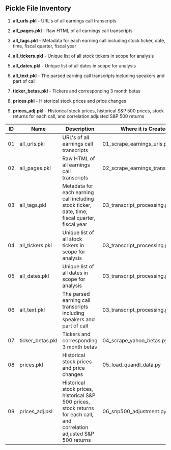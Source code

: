 ## Pickle File Inventory

1. **all_urls.pkl** - URL's of all earnings call transcripts
2. **all_pages.pkl** - Raw HTML of all earnings call transcripts
3. **all_tags.pkl** - Metadata for each earning call including stock ticker, date, time, fiscal quarter, fiscal year
4. **all_tickers.pkl** - Unique list of all stock tickers in scope for analysis
5. **all_dates.pkl** - Unique list of all dates in scope for analysis
6. **all_text.pkl** - The parsed earning call transcripts including speakers and part of call
7. **ticker_betas.pkl** - Tickers and corresponding 3 month betas

8. **prices.pkl** - Historical stock prices and price changes
9. **prices_adj.pkl** - Historical stock prices, historical S&P 500 prices, stock returns for each call, and correlation adjusted S&P 500 returns

| ID | Name | Description | Where it is Created |
| -- | ---- | ----------- | ------------------- |
| 01 | all_urls.pkl | URL's of all earnings call transcripts | 01_scrape_earnings_urls.py |
| 02 | all_pages.pkl | Raw HTML of all earnings call transcripts | 02_scrape_earnings_transcripts.py |
| 03 | all_tags.pkl | Metadata for each earning call including stock ticker, date, time, fiscal quarter, fiscal year | 03_transcript_processing.py |
| 04 | all_tickers.pkl | Unique list of all stock tickers in scope for analysis | 03_transcript_processing.py |
| 05 | all_dates.pkl | Unique list of all dates in scope for analysis | 03_transcript_processing.py |
| 06 | all_text.pkl | The parsed earning call transcripts including speakers and part of call | 03_transcript_processing.py |
| 07 | ticker_betas.pkl | Tickers and corresponding 3 month betas | 04_scrape_yahoo_betas.py |
| 08 | prices.pkl | Historical stock prices and price changes | 05_load_quandl_data.py |
| 09 | prices_adj.pkl | Historical stock prices, historical S&P 500 prices, stock returns for each call, and correlation adjusted S&P 500 returns | 06_snp500_adjustment.py |

